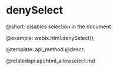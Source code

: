 denySelect
=============


@short: disables selection in the document

@example:
webix.html.denySelect();

@template:	api_method
@descr:

@relatedapi:api/html_allowselect.md
